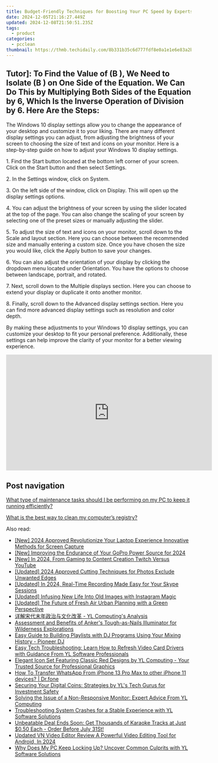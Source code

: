 ```yaml
---
title: Budget-Friendly Techniques for Boosting Your PC Speed by Experts at YL Software
date: 2024-12-05T21:16:27.449Z
updated: 2024-12-08T21:50:51.235Z
tags:
  - product
categories:
  - pcclean
thumbnail: https://thmb.techidaily.com/8b331b35c6d777fdf8e0a1e1e6e83a2b89a91f457eb27f49b343a7f996ac260f.jpg
---
```


## Tutor]: To Find the Value of \(B \), We Need to Isolate \(B \) on One Side of the Equation. We Can Do This by Multiplying Both Sides of the Equation by 6, Which Is the Inverse Operation of Division by 6. Here Are the Steps:

The Windows 10 display settings allow you to change the appearance of your desktop and customize it to your liking. There are many different display settings you can adjust, from adjusting the brightness of your screen to choosing the size of text and icons on your monitor. Here is a step-by-step guide on how to adjust your Windows 10 display settings. 

1\. Find the Start button located at the bottom left corner of your screen. Click on the Start button and then select Settings.

2\. In the Settings window, click on System.

3\. On the left side of the window, click on Display. This will open up the display settings options. 

4\. You can adjust the brightness of your screen by using the slider located at the top of the page. You can also change the scaling of your screen by selecting one of the preset sizes or manually adjusting the slider.

5\. To adjust the size of text and icons on your monitor, scroll down to the Scale and layout section. Here you can choose between the recommended size and manually entering a custom size. Once you have chosen the size you would like, click the Apply button to save your changes.

6\. You can also adjust the orientation of your display by clicking the dropdown menu located under Orientation. You have the options to choose between landscape, portrait, and rotated.

7\. Next, scroll down to the Multiple displays section. Here you can choose to extend your display or duplicate it onto another monitor.

8\. Finally, scroll down to the Advanced display settings section. Here you can find more advanced display settings such as resolution and color depth. 

By making these adjustments to your Windows 10 display settings, you can customize your desktop to fit your personal preference. Additionally, these settings can help improve the clarity of your monitor for a better viewing experience.

<!-- affiliate ads begin -->
<iframe width="560" height="315" src="https://www.youtube.com/embed/aG3NRuHrIJg?si=HwzwD0RXmrzIXX1V" title="YouTube video player" frameborder="0" allow="accelerometer; autoplay; clipboard-write; encrypted-media; gyroscope; picture-in-picture; web-share" referrerpolicy="strict-origin-when-cross-origin" allowfullscreen></iframe>
<!-- affiliate ads end -->

## Post navigation

[What type of maintenance tasks should I be performing on my PC to keep it running efficiently?](https://tools.techidaily.com/pcclean/products/)

[What is the best way to clean my computer’s registry?](https://tools.techidaily.com/pcclean/products/)

<ins class="adsbygoogle"
     style="display:block"
     data-ad-format="autorelaxed"
     data-ad-client="ca-pub-7571918770474297"
     data-ad-slot="1223367746"></ins>

<ins class="adsbygoogle"
     style="display:block"
     data-ad-client="ca-pub-7571918770474297"
     data-ad-slot="8358498916"
     data-ad-format="auto"
     data-full-width-responsive="true"></ins>

<span class="atpl-alsoreadstyle">Also read:</span>
<div><ul>
<li><a href="https://video-capture.techidaily.com/new-2024-approved-revolutionize-your-laptop-experience-innovative-methods-for-screen-capture/"><u>[New] 2024 Approved Revolutionize Your Laptop Experience Innovative Methods for Screen Capture</u></a></li>
<li><a href="https://fox-http.techidaily.com/new-improving-the-endurance-of-your-gopro-power-source-for-2024/"><u>[New] Improving the Endurance of Your GoPro Power Source for 2024</u></a></li>
<li><a href="https://fox-hovers.techidaily.com/new-in-2024-from-gaming-to-content-creation-twitch-versus-youtube/"><u>[New] In 2024, From Gaming to Content Creation Twitch Versus YouTube</u></a></li>
<li><a href="https://fox-info.techidaily.com/updated-2024-approved-cutting-techniques-for-photos-exclude-unwanted-edges/"><u>[Updated] 2024 Approved Cutting Techniques for Photos Exclude Unwanted Edges</u></a></li>
<li><a href="https://visual-screen-recording.techidaily.com/updated-in-2024-real-time-recording-made-easy-for-your-skype-sessions/"><u>[Updated] In 2024, Real-Time Recording Made Easy for Your Skype Sessions</u></a></li>
<li><a href="https://instagram-video-files.techidaily.com/updated-infusing-new-life-into-old-images-with-instagram-magic/"><u>[Updated] Infusing New Life Into Old Images with Instagram Magic</u></a></li>
<li><a href="https://youtube-blog.techidaily.com/ed-the-future-of-fresh-air-urban-planning-with-a-green-perspective/"><u>[Updated] The Future of Fresh Air Urban Planning with a Green Perspective</u></a></li>
<li><a href="https://win-cloud.techidaily.com/yl-computings-analysis/"><u>详解宋代末年政治与文化改革 - YL Computing's Analysis</u></a></li>
<li><a href="https://buynow-marvelous.techidaily.com/assessment-and-benefits-of-ankers-tough-as-nails-illuminator-for-wilderness-explorations/"><u>Assessment and Benefits of Anker's Tough-as-Nails Illuminator for Wilderness Explorations</u></a></li>
<li><a href="https://win-cloud.techidaily.com/easy-guide-to-building-playlists-with-dj-programs-using-your-mixing-history-pioneer-dj/"><u>Easy Guide to Building Playlists with DJ Programs Using Your Mixing History - Pioneer DJ</u></a></li>
<li><a href="https://win-cloud.techidaily.com/easy-tech-troubleshooting-learn-how-to-refresh-video-card-drivers-with-guidance-from-yl-software-professionals/"><u>Easy Tech Troubleshooting: Learn How to Refresh Video Card Drivers with Guidance From YL Software Professionals</u></a></li>
<li><a href="https://win-cloud.techidaily.com/elegant-icon-set-featuring-classic-red-designs-by-yl-computing-your-trusted-source-for-professional-graphics/"><u>Elegant Icon Set Featuring Classic Red Designs by YL Computing - Your Trusted Source for Professional Graphics</u></a></li>
<li><a href="https://review-topics.techidaily.com/how-to-transfer-whatsapp-from-iphone-13-pro-max-to-other-iphone-11-devices-drfone-by-drfone-transfer-whatsapp-from-ios-transfer-whatsapp-from-ios/"><u>How To Transfer WhatsApp From iPhone 13 Pro Max to other iPhone 11 devices? | Dr.fone</u></a></li>
<li><a href="https://win-cloud.techidaily.com/securing-your-digital-coins-strategies-by-yls-tech-gurus-for-investment-safety/"><u>Securing Your Digital Coins: Strategies by YL's Tech Gurus for Investment Safety</u></a></li>
<li><a href="https://win-cloud.techidaily.com/solving-the-issue-of-a-non-responsive-monitor-expert-advice-from-yl-computing/"><u>Solving the Issue of a Non-Responsive Monitor: Expert Advice From YL Computing</u></a></li>
<li><a href="https://win-cloud.techidaily.com/troubleshooting-system-crashes-for-a-stable-experience-with-yl-software-solutions/"><u>Troubleshooting System Crashes for a Stable Experience with YL Software Solutions</u></a></li>
<li><a href="https://win-cloud.techidaily.com/unbeatable-deal-ends-soon-get-thousands-of-karaoke-tracks-at-just-050-each-order-before-july-31st/"><u>Unbeatable Deal Ends Soon: Get Thousands of Karaoke Tracks at Just $0.50 Each - Order Before July 31St!</u></a></li>
<li><a href="https://ai-video-tools.techidaily.com/updated-vn-video-editor-review-a-powerful-video-editing-tool-for-android-in-2024/"><u>Updated VN Video Editor Review A Powerful Video Editing Tool for Android, In 2024</u></a></li>
<li><a href="https://win-cloud.techidaily.com/why-does-my-pc-keep-locking-up-uncover-common-culprits-with-yl-software-solutions/"><u>Why Does My PC Keep Locking Up? Uncover Common Culprits with YL Software Solutions</u></a></li>
</ul></div>

